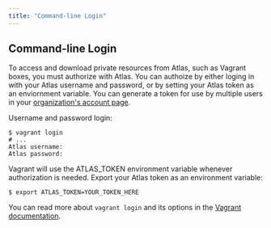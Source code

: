 ```yaml
---
title: "Command-line Login"
---
```

## Command-line Login

To access and download private resources from Atlas, such as Vagrant boxes, you must authorize with Atlas. You can authoize by either loging in with your Atlas username and password, or by setting your Atlas token as an enviornment variable. You can generate a token for use by multiple users in your [organization's account page](/settings/tokens).

Username and password login:

	$ vagrant login
	# ...
	Atlas username:
	Atlas password:

Vagrant will use the ATLAS_TOKEN environment variable whenever authorization is needed. Export your Atlas token as an environment variable:

	$ export ATLAS_TOKEN=YOUR_TOKEN_HERE

You can read more about `vagrant login` and its options in the [Vagrant documentation](https://docs.vagrantup.com/v2/cli/login.html). 
